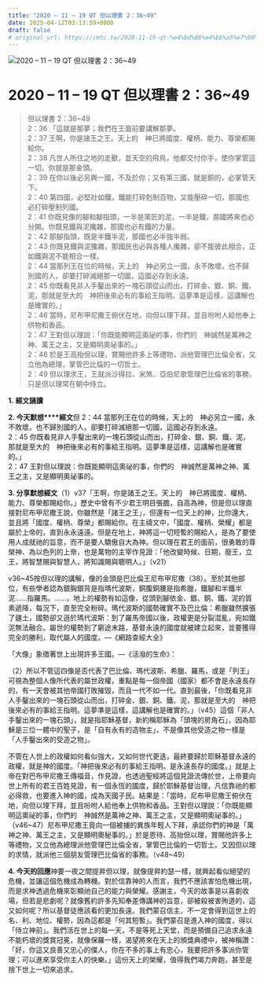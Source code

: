 ```yaml
---
title: "2020 – 11 – 19 QT 但以理書 2：36~49"
date: 2025-04-12T03:13:59+0800
draft: false
# original_url: https://cmtc.tw/2020-11-19-qt-%e4%bd%86%e4%bb%a5%e7%90%86%e6%9b%b8-2%ef%bc%9a3649
---
```


![2020 – 11 – 19 QT 但以理書 2：36\~49](/images/qt.jpg   "2020 – 11 – 19 QT 但以理書 2：36\~49")

# 2020 – 11 – 19 QT 但以理書 2：36\~49

> 但以理書 2：36\~49  
> 2：36 「這就是那夢；我們在王面前要講解那夢。  
> 2：37 王啊，你是諸王之王。天上的　神已將國度、權柄、能力、尊榮都賜給你。  
> 2：38 凡世人所住之地的走獸，並天空的飛鳥，他都交付你手，使你掌管這一切。你就是那金頭。  
> 2：39 在你以後必另興一國，不及於你；又有第三國，就是銅的，必掌管天下。  
> 2：40 第四國，必堅壯如鐵，鐵能打碎剋制百物，又能壓碎一切，那國也必打碎壓制列國。  
> 2：41 你既見像的腳和腳指頭，一半是窯匠的泥，一半是鐵，那國將來也必分開。你既見鐵與泥攙雜，那國也必有鐵的力量。  
> 2：42 那腳指頭，既是半鐵半泥，那國也必半強半弱。  
> 2：43 你既見鐵與泥攙雜，那國民也必與各種人攙雜，卻不能彼此相合，正如鐵與泥不能相合一樣。  
> 2：44 當那列王在位的時候，天上的　神必另立一國，永不敗壞，也不歸別國的人，卻要打碎滅絕那一切國，這國必存到永遠。  
> 2：45 你既看見非人手鑿出來的一塊石頭從山而出，打碎金、銀、銅、鐵、泥，那就是至大的　神把後來必有的事給王指明。這夢準是這樣，這講解也是確實的。」  
> 2：46 當時，尼布甲尼撒王俯伏在地，向但以理下拜，並且吩咐人給他奉上供物和香品。  
> 2：47 王對但以理說：「你既能顯明這奧祕的事，你們的　神誠然是萬神之神、萬王之主，又是顯明奧祕事的。」  
> 2：48 於是王高抬但以理，賞賜他許多上等禮物，派他管理巴比倫全省，又立他為總理，掌管巴比倫的一切哲士。  
> 2：49 但以理求王，王就派沙得拉、米煞、亞伯尼歌管理巴比倫省的事務，只是但以理常在朝中侍立。

**1.** **經文誦讀**

**2. 今天默想****經文**但 2：44 當那列王在位的時候，天上的　神必另立一國，永不敗壞，也不歸別國的人，卻要打碎滅絕那一切國，這國必存到永遠。  
2：45 你既看見非人手鑿出來的一塊石頭從山而出，打碎金、銀、銅、鐵、泥，那就是至大的　神把後來必有的事給王指明。這夢準是這樣，這講解也是確實的。」  
2：47 王對但以理說：你既能顯明這奧祕的事，你們的　神誠然是萬神之神、萬王之主，又是顯明奧祕事的。

**3. 分享默想經文**（1）v37「王啊，你是諸王之王。天上的　神已將國度、權柄、能力、尊榮都賜給你。」歷史中曾有不少君王明目張膽，自高為神，但是但以理直接對尼布甲尼撒王說，你雖然是「諸王之王」，但還有一位天上的神，比你還大，並且將「國度、權柄、尊榮」都賜給你。在主禱文中，「國度、權柄、榮耀」都是屬於上帝的，直到永永遠遠。但是在地上，神將這一切短暫的賜給人，是為了要使用人成就祂的旨意，而不是要人驕傲自大為神。但以理在君王的面前，很勇敢的尊榮神、為以色列的上帝，也是萬物的主宰作見證：「他改變時候、日期，廢王，立王，將智慧賜與智慧人，將知識賜與聰明人。」（v21）

v36\~45按但以理的講解，像的金頭是巴比倫王尼布甲尼撒（38）。至於其他部位，有些學者認為銀胸銀背是指瑪代波斯，銅腹銅腰是指希臘，鐵腳和半鐵半泥……指羅馬。……，地上的權勢有如這像，從頭到腳依金、銀、銅、鐵、泥的質素遞降，每況下，直至完全粉碎。瑪代波斯的國勢確實不及巴比倫：希臘雖然擴張了疆土，國勢卻又遜於瑪代波斯：到了羅馬帝國以後，政權更是分裂混亂，宛如鐵泥無法融合。屬世的權勢到了窮途末路，基督永遠的國度就被建立起來，並要獲得完全的勝利，取代屬人的國度。—《網路查經大全》

「大像」象徵著世上出現許多王國。—《活潑的生命》：

（2）所以不管這四像是否代表了巴比倫、瑪代波斯、希臘、羅馬，或是「列王」可視為整個人像所代表的屬世政權，重點是每一個帝國（國家）都不會是永遠長存的，有一天會被其他帝國打敗摧毀，而且一代不如一代。直到最後，「你既看見非人手鑿出來的一塊石頭從山而出，打碎金、銀、銅、鐵、泥，那就是至大的　神把後來必有的事給王指明。這夢準是這樣，這講解也是確實的。」（v45）這個「非人手鑿出來的一塊石頭」，就是指耶穌基督，新約稱耶穌為「頭塊的房角石」，因為耶穌是三位一體中的聖子，是「自有永有的造物主」，不是像其他受造之物一樣是「人手鑿出來的受造之物」。

不管在人世上的政權如何看似強大，又如何世代更迭，最終要歸於耶穌基督永遠的政權，就是神的國度。「神把後來必有的事給王指明。是永遠長存的國度。」就是上帝在對巴布甲尼撒王傳福音，作見證，也透過聖經將這個見證流傳於世，上帝要向世上所有的君王百姓見證，有一個永恆的國度，歸於耶穌基督治理，凡信靠祂的都必得救，也要進入神的國，成為天國子民。結果是：「當時，尼布甲尼撒王俯伏在地，向但以理下拜，並且吩咐人給他奉上供物和香品。王對但以理說：「你既能顯明這奧祕的事，你們的　神誠然是萬神之神、萬王之主，又是顯明奧祕事的。」（v46\~47）尼布甲尼撒王竟向一個被擄的異族年輕人下拜，承認你們的神是「萬神之神、萬王之主，又是顯明奧秘事的。」於是恩待、高抬但以理，賞賜他許多上等禮物，又立他為總理派他管理巴比倫全省，掌管巴比倫的一切哲士。又因但以理的求情，就派他三個朋友管理巴比倫省的事務。（v48\~49）

**4. 今天的回應**神要一夜之間提昇但以理，就像提昇約瑟一樣，就興起看似絕望的危機，並讓這個危機成為轉機。對於信靠神的人而言，我們不應該害怕危機出現，而是求神透過危機來彰顯祂自己的能力與榮耀。感謝主，今天的故事是以喜劇收場，但若是悲劇呢？就像舊約許多先知奉差傳講神的旨意，卻被殺被害殉道的，這又如何呢？所以基督徒應該看的更加長遠。我們蒙召信主，不一定會得到這世上的名、利、地位、權勢，因為這都是「何其短暫」。我們蒙召是進入神的國度，得以「侍立神前」。我們活在世上的每一天，不是等死上天堂，而是預備自己追求永遠不能朽壞的獎賞冠冕，就像保羅一樣，渴望將來在天上的頒獎典禮中，被神稱讚：「好，你這又良善又忠心的僕人，你在不多的事上有忠心，我要把許多事派你管理；可以進來享受你主人的快樂。」這份天上的榮耀，值得我們竭力奔跑，甚至是捨下世上一切來追求。